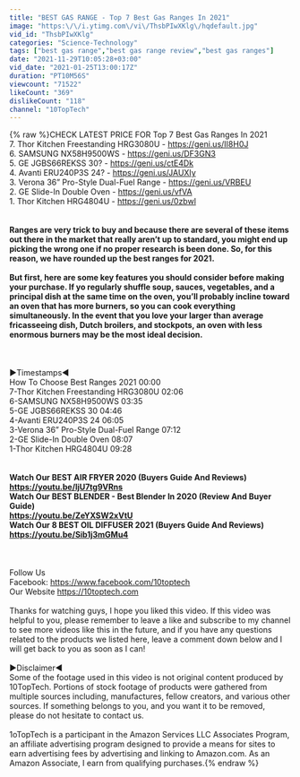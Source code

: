 ```yaml
---
title: "BEST GAS RANGE - Top 7 Best Gas Ranges In 2021"
image: "https:\/\/i.ytimg.com\/vi\/ThsbPIwXKlg\/hqdefault.jpg"
vid_id: "ThsbPIwXKlg"
categories: "Science-Technology"
tags: ["best gas range","best gas range review","best gas ranges"]
date: "2021-11-29T10:05:28+03:00"
vid_date: "2021-01-25T13:00:17Z"
duration: "PT10M56S"
viewcount: "71522"
likeCount: "369"
dislikeCount: "118"
channel: "10TopTech"
---
```

{% raw %}CHECK LATEST PRICE FOR Top 7 Best Gas Ranges In 2021<br />7. Thor Kitchen Freestanding HRG3080U - <a rel="nofollow" target="blank" href="https://geni.us/II8H0J">https://geni.us/II8H0J</a><br />6. SAMSUNG NX58H9500WS - <a rel="nofollow" target="blank" href="https://geni.us/DF3GN3">https://geni.us/DF3GN3</a><br />5. GE JGBS66REKSS 30? - <a rel="nofollow" target="blank" href="https://geni.us/ctE4Dk">https://geni.us/ctE4Dk</a><br />4. Avanti ERU240P3S 24? - <a rel="nofollow" target="blank" href="https://geni.us/JAUXIy">https://geni.us/JAUXIy</a><br />3. Verona 36” Pro-Style Dual-Fuel Range - <a rel="nofollow" target="blank" href="https://geni.us/VRBEU">https://geni.us/VRBEU</a><br />2. GE Slide-In Double Oven - <a rel="nofollow" target="blank" href="https://geni.us/vfVA">https://geni.us/vfVA</a><br />1. Thor Kitchen HRG4804U - <a rel="nofollow" target="blank" href="https://geni.us/0zbwl">https://geni.us/0zbwl</a><br /><br />**************************<br />Ranges are very trick to buy and because there are several of these items out there in the market that really aren’t up to standard, you might end up picking the wrong one if no proper research is been done. So, for this reason, we have rounded up the best ranges for 2021. <br /><br />But first, here are some key features you should consider before making your purchase. If yo  regularly shuffle soup, sauces, vegetables, and a principal dish at the same time on the oven, you’ll probably incline toward an oven that has more burners, so you can cook everything simultaneously. In the event that you love your larger than average fricasseeing dish, Dutch broilers, and stockpots, an oven with less enormous burners may be the most ideal decision.<br /><br />**************************<br /><br />►Timestamps◄<br />How To Choose Best Ranges 2021 00:00<br />7-Thor Kitchen Freestanding HRG3080U 02:06<br />6-SAMSUNG NX58H9500WS 03:35<br />5-GE JGBS66REKSS 30 04:46<br />4-Avanti ERU240P3S 24 06:05<br />3-Verona 36” Pro-Style Dual-Fuel Range 07:12<br />2-GE Slide-In Double Oven 08:07<br />1-Thor Kitchen HRG4804U 09:28<br /><br />**************************<br />Watch Our BEST AIR FRYER 2020 (Buyers Guide And Reviews)<br /><a rel="nofollow" target="blank" href="https://youtu.be/ljU7tg9VRns">https://youtu.be/ljU7tg9VRns</a><br />Watch Our BEST BLENDER - Best Blender In 2020 (Review And Buyer Guide)<br /><a rel="nofollow" target="blank" href="https://youtu.be/ZeYXSW2xVtU">https://youtu.be/ZeYXSW2xVtU</a><br />Watch Our 8 BEST OIL DIFFUSER 2021 (Buyers Guide And Reviews)<br /><a rel="nofollow" target="blank" href="https://youtu.be/Sib1j3mGMu4">https://youtu.be/Sib1j3mGMu4</a><br /><br />**************************<br /><br />Follow Us <br />Facebook: <a rel="nofollow" target="blank" href="https://www.facebook.com/10toptech">https://www.facebook.com/10toptech</a><br />Our Website <a rel="nofollow" target="blank" href="https://10toptech.com">https://10toptech.com</a><br /><br />Thanks for watching guys, I hope you liked this video. If this video was helpful to you, please remember to leave a like and subscribe to my channel to see more videos like this in the future, and if you have any questions related to the products we listed here, leave a comment down below and I will get back to you as soon as I can!<br /><br />►Disclaimer◄<br />Some of the footage used in this video is not original content produced by 10TopTech. Portions of stock footage of products were gathered from multiple sources including, manufactures, fellow creators, and various other sources. If something belongs to you, and you want it to be removed, please do not hesitate to contact us.<br /><br />1oTopTech is a participant in the Amazon Services LLC Associates Program, an affiliate advertising program designed to provide a means for sites to earn advertising fees by advertising and linking to Amazon.com. As an Amazon Associate, I earn from qualifying purchases.{% endraw %}
